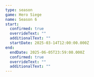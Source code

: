 ```yaml
---
type: season
game: Hero Siege
name: Season 6
start:
  confirmed: true
  overrideText: ""
  additionalText: ""
  startDate: 2025-03-14T12:00:00.000Z
end:
  endDate: 2025-06-05T23:59:00.000Z
  confirmed: true
  overrideText: ""
  additionalText: ""
---
```

